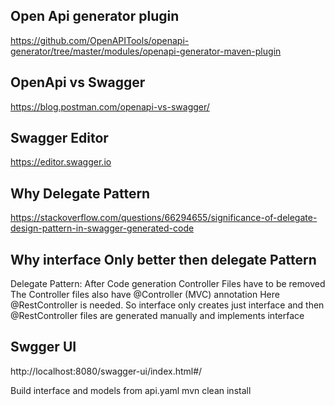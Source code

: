 ## Open Api generator plugin
https://github.com/OpenAPITools/openapi-generator/tree/master/modules/openapi-generator-maven-plugin

## OpenApi vs Swagger
https://blog.postman.com/openapi-vs-swagger/

## Swagger Editor
https://editor.swagger.io

## Why Delegate Pattern
https://stackoverflow.com/questions/66294655/significance-of-delegate-design-pattern-in-swagger-generated-code

## Why interface Only better then delegate Pattern
Delegate Pattern: After Code generation Controller Files have to be removed
The Controller files also have @Controller (MVC) annotation
Here @RestController is needed.
So interface only creates just interface and then @RestController files are generated manually
and implements interface

## Swgger UI
http://localhost:8080/swagger-ui/index.html#/

Build interface and models from api.yaml
mvn clean install